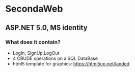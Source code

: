 # SecondaWeb

## ASP.NET 5.0, MS identity

### What does it contain?

- LogIn, SignUp,LogOut
- 4 CRUDE operations on a SQL DataBase
- html5 template for graphics: https://html5up.net/landed

